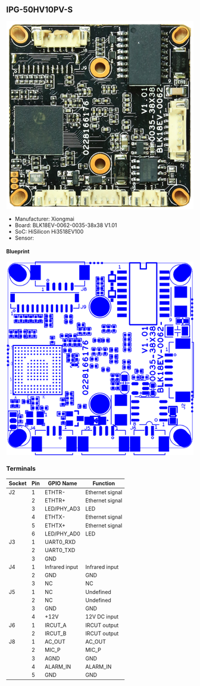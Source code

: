 IPG-50HV10PV-S
--------------

![](pix/IPG50HV10PV-S-back.png)

- Manufacturer: Xiongmai
- Board: BLK18EV-0062-0035-38x38 V1.01
- SoC: HiSilicon Hi3518EV100
- Sensor: 

#### Blueprint

![](pix/IPG50HV10PV-S-blue.png)

### Terminals

| Socket | Pin | GPIO Name      | Function        |
|--------|-----|----------------|-----------------|
| J2     | 1   | ETHTR-         | Ethernet signal |
|        | 2   | ETHTR+         | Ethernet signal |
|        | 3   | LED/PHY_AD3    | LED             |
|        | 4   | ETHTX-         | Ethernet signal |
|        | 5   | ETHTX+         | Ethernet signal |
|        | 6   | LED/PHY_AD0    | LED             |
| J3     | 1   | UART0_RXD      |                 |
|        | 2   | UART0_TXD      |                 |
|        | 3   | GND            |                 |
| J4     | 1   | Infrared input | Infrared input  |
|        | 2   | GND            | GND             |
|        | 3   | NC             | NC              |
| J5     | 1   | NC             | Undefined       |
|        | 2   | NC             | Undefined       |
|        | 3   | GND            | GND             |
|        | 4   | +12V           | 12V DC input    |
| J6     | 1   | IRCUT_A        | IRCUT output    |
|        | 2   | IRCUT_B        | IRCUT output    |
| J8     | 1   | AC_OUT         | AC_OUT          |
|        | 2   | MIC_P          | MIC_P           |
|        | 3   | AGND           | GND             |
|        | 4   | ALARM_IN       | ALARM_IN        |
|        | 5   | GND            | GND             |
